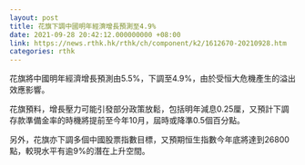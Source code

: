 ```yaml
---
layout: post
title: 花旗下調中國明年經濟增長預測至4.9%
date: 2021-09-28 20:42:12.000000000 +08:00
link: https://news.rthk.hk/rthk/ch/component/k2/1612670-20210928.htm
categories: rthk
---
```


花旗將中國明年經濟增長預測由5.5%，下調至4.9%，由於受恒大危機產生的溢出效應影響。

花旗預料，增長壓力可能引發部分政策放鬆，包括明年減息0.25厘，又預計下調存款準備金率的時機將提前至今年10月，屆時或降準0.5個百分點。

另外，花旗亦下調多個中國股票指數目標，又預期恒生指數今年底將達到26800點，較現水平有逾9%的潛在上升空間。
